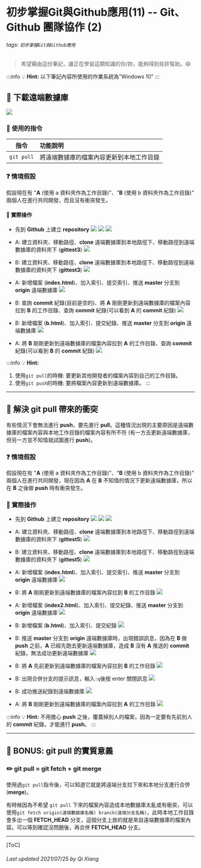 # 初步掌握Git與Github應用(11) -- Git、Github 團隊協作 (2)

###### tags: `初步掌握Git與Github應用`

> 希望藉由這份筆記，讓正在學習這類知識的你/妳，能夠得到些許幫助。:smile: 

:::info
:bulb: **Hint:** 以下筆記內容所使用的作業系統為"Windows 10"
::: 

## :memo: 下載遠端數據庫

![](https://i.imgur.com/MAYUBfb.png)

### :notebook: 使用的指令

| 指令         | 功能說明               |
| ----------------- |:----------------------- |
| `git pull`       | 將遠端數據庫的檔案內容更新到本地工作目錄 |

### :question: 情境假設

假設現在有 "**A** (使用 a 資料夾作為工作目錄)"、"**B** (使用 b 資料夾作為工作目錄)" 兩個人在進行共同開發，而且沒有衝突發生。

#### :triangular_flag_on_post: 實際操作

* 先到 **Github** 上建立 **repository**
![](https://i.imgur.com/B8Zh9Wj.png)
![](https://i.imgur.com/wLPeWj4.png)
![](https://i.imgur.com/fb7oa67.png)

* A: 建立資料夾、移動路徑、**clone** 遠端數據庫到本地路徑下、移動路徑到遠端數據庫的資料夾下 (**gittest3**)
![](https://i.imgur.com/2HPq6Gc.png)

* B: 建立資料夾、移動路徑、**clone** 遠端數據庫到本地路徑下、移動路徑到遠端數據庫的資料夾下 (**gittest3**)
![](https://i.imgur.com/tL5wBxG.png)

* A: 新增檔案 (**index.html**)、加入索引、提交索引、推送 **master** 分支到 **origin** 遠端數據庫
![](https://i.imgur.com/6DMNMr0.png)

* B: 查詢 **commit** 紀錄(目前是空的)、將 **A** 剛剛更新到遠端數據庫的檔案內容拉到 **B** 的工作目錄、查詢 **commit** 紀錄(可以看到 **A** 的 **commit** 紀錄)
![](https://i.imgur.com/iOLe3vs.png)

* B: 新增檔案 (**b.html**)、加入索引、提交紀錄、推送 **master** 分支到 **origin** 遠端數據庫
![](https://i.imgur.com/CG7cea3.png)

* A: 將 **B** 剛剛更新到遠端數據庫的檔案內容拉到 **A** 的工作目錄、查詢 **commit** 紀錄(可以看到 **B** 的 **commit** 紀錄)
![](https://i.imgur.com/1XjkQxC.png)

:::info
:bulb: **Hint:** 
1. 使用`git pull`的時機: 要更新其他開發者的檔案內容到自己的工作目錄。 
2. 使用`git push`的時機: 要將檔案內容更新到遠端數據庫。
::: 

---

## :pushpin: 解決 git pull 帶來的衝突

有些情況下會無法進行 **push**，要先進行 **pull**。這種情況出現的主要原因是遠端數據庫的檔案內容與本地工作目錄的檔案內容有所不符 (有一方去更新遠端數據庫，但另一方並不知情就試圖進行 **push**)。

### :question: 情境假設

假設現在有 "**A** (使用 a 資料夾作為工作目錄)"、"**B** (使用 b 資料夾作為工作目錄)" 兩個人在進行共同開發，現在因為 **A** 在 **B** 不知情的情況下更新遠端數據庫，所以在 **B** 之後做 **push** 時有衝突發生。

### :triangular_flag_on_post: 實際操作

* 先到 **Github** 上建立 **repository**
![](https://i.imgur.com/V5nw8yU.png)
![](https://i.imgur.com/G4pK9xD.png)
![](https://i.imgur.com/NeuRGDw.png)

* A: 建立資料夾、移動路徑、**clone** 遠端數據庫到本地路徑下、移動路徑到遠端數據庫的資料夾下 (**gittest5**)
![](https://i.imgur.com/51qVX23.png)

* B: 建立資料夾、移動路徑、**clone** 遠端數據庫到本地路徑下、移動路徑到遠端數據庫的資料夾下 (**gittest5**)
![](https://i.imgur.com/K0ueWA4.png)

* A: 新增檔案 (**index.html**)、加入索引、提交索引、推送 **master** 分支到 **origin** 遠端數據庫
![](https://i.imgur.com/4mHDixM.png)

* B: 將 **A** 剛剛更新到遠端數據庫的檔案內容拉到 **B** 的工作目錄
![](https://i.imgur.com/B8E1ljN.png)

* A: 新增檔案 (**index2.html**)、加入索引、提交紀錄、推送 **master** 分支到 **origin** 遠端數據庫
![](https://i.imgur.com/TY1dQiL.png)

* B: 新增檔案 (**b.html**)、加入索引、提交紀錄
![](https://i.imgur.com/knrSpia.png)

* B: 推送 **master** 分支到 **origin** 遠端數據庫時，出現錯誤訊息，因為在 **B** 做 **push** 之前，**A** 已經先跑去更新遠端數據庫，造成 **B** 沒有 **A** 推送的 **commit** 紀錄，無法成功更新遠端數據庫
![](https://i.imgur.com/BvAehvM.png)

* B: 將 **A** 先前更新到遠端數據庫的檔案內容拉到 **B** 的工作目錄
![](https://i.imgur.com/4ont0ON.png)

* B: 出現合併分支的提示訊息，輸入`:q`後按 enter 關閉訊息
![](https://i.imgur.com/cB4Bdw5.png)

* B: 成功推送紀錄到遠端數據庫
![](https://i.imgur.com/LuwOhz5.png)

* A: 將 **B** 剛剛更新到遠端數據庫的檔案內容拉到 **A** 的工作目錄
![](https://i.imgur.com/kkrYDy4.png)

:::info
:bulb: **Hint:** 不用擔心 **push** 之後，覆蓋掉別人的檔案，因為一定要有先前別人的 **commit** 紀錄，才能進行 **push**。
::: 

---

## :rocket: BONUS: git pull 的實質意義

### :pencil2: git pull = git fetch + git merge

使用過`git pull`指令後，可以知道它就是將遠端分支拉下來和本地分支進行合併(**merge**)。

有時候因為不希望 `git pull` 下來的檔案內容造成本地數據庫太亂或有衝突，可以使用`git fetch origin(遠端數據庫名稱) branch(遠端分支名稱)`，此時本地工作目錄會多出一個 **FETCH_HEAD** 分支，這個分支上放的就是來自遠端數據庫的檔案內容。可以等到確認沒問題後，再合併 **FETCH_HEAD** 分支。

---

[ToC]

###### Last updated 2021/07/25 by Qi Xiang
